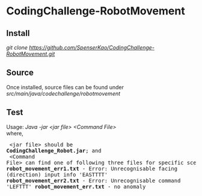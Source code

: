 # CodingChallenge-RobotMovement

## Install
_git clone https://github.com/SpenserKao/CodingChallenge-RobotMovement.git_
  
## Source
Once installed, source files can be found under _src/main/java/codechallenge/robotmovement_

## Test
   Usage: _Java -jar &lt;jar file&gt; &lt;Command File&gt;_<br/>
	 where, 
	 <pre>
		&lt;jar file&gt; should be __CodingChallenge_Robot.jar__; and <br/>
		&lt;Command File&gt; can find one of following three files for specific scenarios:
			    __robot_movement_err1.txt__ - Error: Unrecognisable facing (direction) input info 'EASTTTT'
			    __robot_movement_err2.txt__ - Error: Unrecognisable command 'LEFTTT'
			    __robot_movement_err.txt__ - no anomaly	
	</pre>
